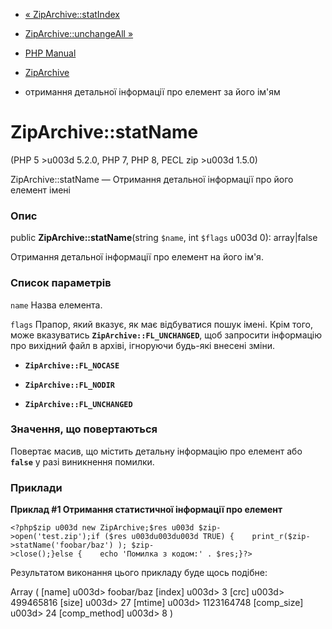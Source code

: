 - [« ZipArchive::statIndex](ziparchive.statindex.md)
- [ZipArchive::unchangeAll »](ziparchive.unchangeall.md)

- [PHP Manual](index.md)
- [ZipArchive](class.ziparchive.md)
- отримання детальної інформації про елемент за його ім'ям

# ZipArchive::statName

(PHP 5 \>u003d 5.2.0, PHP 7, PHP 8, PECL zip \>u003d 1.5.0)

ZipArchive::statName — Отримання детальної інформації про його елемент
імені

### Опис

public **ZipArchive::statName**(string `$name`, int `$flags` u003d 0):
array\|false

Отримання детальної інформації про елемент на його ім'я.

### Список параметрів

`name`
Назва елемента.

`flags`
Прапор, який вказує, як має відбуватися пошук імені. Крім того, може
вказуватись **`ZipArchive::FL_UNCHANGED`**, щоб запросити інформацію
про вихідний файл в архіві, ігноруючи будь-які внесені зміни.

- **`ZipArchive::FL_NOCASE`**

- **`ZipArchive::FL_NODIR`**

- **`ZipArchive::FL_UNCHANGED`**

### Значення, що повертаються

Повертає масив, що містить детальну інформацію про елемент або
**`false`** у разі виникнення помилки.

### Приклади

**Приклад #1 Отримання статистичної інформації про елемент**

` <?php$zip u003d new ZipArchive;$res u003d $zip->open('test.zip');if ($res u003du003du003d TRUE) {    print_r($zip->statName('foobar/baz') ); $zip->close();}else {    echo 'Помилка з кодом:' . $res;}?> `

Результатом виконання цього прикладу буде щось подібне:

Array
(
[name] u003d> foobar/baz
[index] u003d> 3
[crc] u003d> 499465816
[size] u003d> 27
[mtime] u003d> 1123164748
[comp_size] u003d> 24
[comp_method] u003d> 8
)
